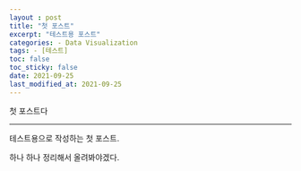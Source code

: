 ```yaml
---
layout : post
title: "첫 포스트"
excerpt: "테스트용 포스트"
categories: - Data Visualization
tags: - [테스트]
toc: false
toc_sticky: false
date: 2021-09-25
last_modified_at: 2021-09-25
---
```


첫 포스트다

-----------------

테스트용으로 작성하는 첫 포스트.   

하나 하나 정리해서 올려봐야겠다.   

